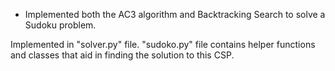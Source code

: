 - Implemented both the AC3 algorithm and Backtracking Search to solve a Sudoku problem.

Implemented in "solver.py" file. "sudoko.py" file contains helper functions and classes that aid in finding the solution to this CSP.
